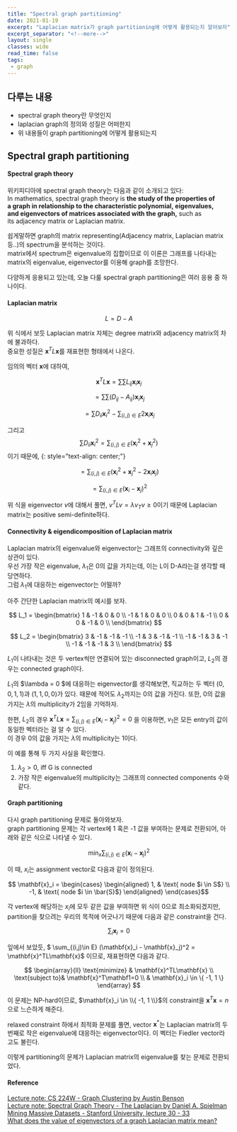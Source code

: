 ```yaml
---
title: "Spectral graph partitioning"
date: 2021-01-19
excerpt: "Laplacian matrix가 graph partitioning에 어떻게 활용되는지 알아보자"
excerpt_separator: "<!--more-->"
layout: single
classes: wide
read_time: false
tags: 
 - graph
---
```






## 다루는 내용
- spectral graph theory란 무엇인지
- laplacian graph의 정의와 성질은 어떠한지
- 위 내용들이 graph partitioning에 어떻게 활용되는지



## Spectral graph partitioning
#### Spectral graph theory

위키피디아에 spectral graph theory는 다음과 같이 소개되고 있다:  
In mathematics, spectral graph theory is **the study of the properties of a graph in relationship to the characteristic polynomial, eigenvalues, and eigenvectors of matrices associated with the graph,** such as its adjacency matrix or Laplacian matrix.

쉽게말하면 graph의 matrix representing(Adjacency matrix, Laplacian matrix 등..)의 spectrum을 분석하는 것이다.  
matrix에서 spectrum은 eigenvalue의 집합이므로 이 이론은 그래프를 나타내는 matrix의 eigenvalue, eigenvector를 이용해 graph를 조망한다.   

다양하게 응용되고 있는데, 오늘 다룰 spectral graph partitioning은 여러 응용 중 하나이다.


#### Laplacian matrix

$$L = D - A$$

위 식에서 보듯 Laplacian matrix 자체는 degree matrix와 adjacency matrix의 차에 불과하다.  
중요한 성질은 $\mathbf{x}^T L \mathbf{x}$를 재표현한 형태에서 나온다.

임의의 벡터 $\mathbf{x}$에 대하여,

$$\mathbf{x}^T L \mathbf{x} = \sum\sum L_{ij}\mathbf{x}_i\mathbf{x}_j $$

$$= \sum\sum(D_{ij}-A_{ij})\mathbf{x}_i\mathbf{x}_j$$

$$= \sum D_{ii} \mathbf{x}_i^2 - \sum_{(i,j) \in E} 2\mathbf{x}_i \mathbf{x}_j$$  

그리고 $$\sum D_{ii} \mathbf{x}_{i}^{2} = \sum_{(i,j) \in E} (\mathbf{x}_i^2+\mathbf{x}_j^2)$$ 이기 때문에,
{: style="text-align: center;"}

$$= \sum_{(i,j) \in E} (\mathbf{x}_i^2+\mathbf{x}_j^2 - 2\mathbf{x}_i \mathbf{x}_j) $$

$$= \sum_{(i,j) \in E}(\mathbf{x}_i - \mathbf{x}_j)^2 $$



위 식을 eigenvector $v$에 대해서 풀면, $v^TLv = \lambda v_Tv \geq 0$이기 때문에 Laplacian matrix는 positive semi-definite하다.  

#### Connectivity & eigendicomposition of Laplacian matrix 

Laplacian matrix의 eigenvalue와 eigenvector는 그래프의 connectivity와 깊은 상관이 있다.  
우선 가장 작은 eigenvalue, $\lambda_1$은 0의 값을 가지는데, 이는 L이 D-A라는걸 생각할 때 당연하다.  
그럼 $\lambda_1$에 대응하는 eigenvector는 어떨까?

아주 간단한 Laplacian matrix의 예시를 보자. 



$$ L_1 = 
    \begin{bmatrix}
    1 & -1 & 0 & 0 \\
    -1 & 1 & 0 & 0 \\
    0 & 0 & 1 & -1 \\
    0 & 0 & -1 & 0 \\
    \end{bmatrix}
$$

$$ L_2 = 
    \begin{bmatrix}
    3 & -1 & -1 & -1 \\
    -1 & 3 & -1 & -1 \\
    -1 & -1 & 3 & -1 \\
    -1 & -1 & -1 & 3 \\
    \end{bmatrix}
$$


$L_1$이 나타내는 것은 두 vertex씩만 연결되어 있는 disconnected graph이고, $L_2$의 경우는 connected graph이다.  

$L_1$의 $\lambda = 0 $에 대응하는 eigenvector를 생각해보면, 직교하는 두 벡터 $(0, 0, 1, 1)$과 $(1, 1, 0, 0)$가 있다. 
때문에 적어도 $\lambda_2$까지는 0의 값을 가진다. 또한, 0의 값을 가지는 $\lambda$의 multiplicity가 2임을 기억하자.  

한편, $L_2$의 경우  $\mathbf{x}^T L \mathbf{x} = \sum_{(i,j) \in E}(\mathbf{x}_i - \mathbf{x}_j)^2 = 0$ 을 이용하면, $v_1$은 모든 entry의 값이 동일한 벡터라는 걸 알 수 있다.  
이 경우 0의 값을 가지는 $\lambda$의 multiplicity는 1이다.


이 예를 통해 두 가지 사실을 확인했다.
1. $\lambda_2 > 0$, iff G is connected
2. 가장 작은 eigenvalue의 multiplicity는 그래프의 connected components 수와 같다.


#### Graph partitioning

다시 graph partitioning 문제로 돌아와보자.  
graph partitioning 문제는 각 vertex에 1 혹은 -1 값을 부여하는 문제로 전환되어, 아래와 같은 식으로 나타낼 수 있다.  

$$\min_x \sum_{(i,j)\in E} (\mathbf{x}_i - \mathbf{x}_j)^2$$

이 때, $x_i$는 assignment vector로 다음과 같이 정의된다.  

 $$  \mathbf{x}_i =
\begin{cases}
\begin{aligned}
 1,  & \text{ node $i \in S$} \\
-1, & \text{ node $i \in \bar{S}$}
\end{aligned}
\end{cases}$$  

각 vertex에 해당하는 $x_i$에 모두 같은 값을 부여하면 위 식이 0으로 최소화되겠지만, partition을 찾으려는 우리의 목적에 어긋나기 때문에 다음과 같은 constraint을 건다.

$$\sum_i \mathbf{x}_i = 0 $$  

잎에서 보았듯, $ \sum_{(i,j)\in E} (\mathbf{x}_i - \mathbf{x}_j)^2 = \mathbf{x}^TL\mathbf{x}$ 이므로, 재표현하면 다음과 같다.

$$
\begin{array}{ll}
\text{minimize}  & \mathbf{x}^TL\mathbf{x}  \\
\text{subject to}& \mathbf{x}^T\mathbf1=0 \\
& \mathbf{x}_i \in \{ -1, 1 \}
\end{array}
$$  


이 문제는 NP-hard이므로, $\mathbf{x}_i \in \\{ -1, 1 \\}$의 constraint을 $\mathbf{x}^T\mathbf{x}=n$으로 느슨하게 해준다.  

relaxed constraint 하에서 최적화 문제를 풀면, vector $\mathbf{x}^*$는 Laplacian matrix의 두 번째로 작은 eigenvalue에 대응하는 eigenvector이다. 이 벡터는 Fiedler vector라고도 불린다.  

이렇게 partitioning의 문제가 Laplacian matrix의 eigenvalue를 찾는 문제로 전환되었다.




#### Reference

[Lecture note: CS 224W - Graph Clustering by Austin Benson](http://snap.stanford.edu/class/cs224w-2016/slides/clustering.pdf)  
[Lecture note: Spectral Graph Theory - The Laplacian by Daniel A. Spielman](https://www.cs.yale.edu/homes/spielman/561/2009/lect02-09.pdf)  
[Mining Massive Datasets - Stanford University,  lecture 30 - 33](https://youtu.be/FRZvgNvALJ4)  
[What does the value of eigenvectors of a graph Laplacian matrix mean?](https://math.stackexchange.com/questions/3853424/what-does-the-value-of-eigenvectors-of-a-graph-laplacian-matrix-mean)  